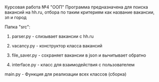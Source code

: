 Курсовая работа №4 "ООП" Программа предназначена для поиска вакансий на hh.ru, отбора по таким критериям как название вакансии, зп и город

Папка "src":

1. parser.py - слизывает вакансии с hh.ru

2. vacancy.py - конструктор класса вакансий

3. file_saver.py - сохраняет вакансии в json и вычитывает обратно

4. interface.py - класс для взаимодействия с пользователем


main.py - Функция для реализации всех классов (сборка)